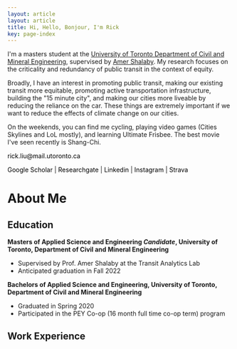 ```yaml
---
layout: article
layout: article
title: Hi, Hello, Bonjour, I'm Rick
key: page-index
---
```


I'm a masters student at the [University of Toronto Department of Civil and Mineral Engineering](https://civmin.utoronto.ca/), supervised by [Amer Shalaby](https://uttri.utoronto.ca/people/amer-shalaby/). My research focuses on the criticality and redundancy of public transit in the context of equity. 

Broadly, I have an interest in promoting public transit, making our existing transit more equitable, promoting active transportation infrastructure, building the "15 minute city", and making our cities more liveable by reducing the reliance on the car. These things are extremely important if we want to reduce the effects of climate change on our cities.

On the weekends, you can find me cycling, playing video games (Cities Skylines and LoL mostly), and learning Ultimate Frisbee. The best movie I've seen recently is Shang-Chi.

<p><a href="mailto:rick.liu@mail.utoronto.ca" style="text-decoration: none; color:black"><i class="fas fa-envelope" style="color: #0b8793"></i> rick.liu@mail.utoronto.ca</a></p>

<p><a href="https://scholar.google.ca/citations?hl=en&user=staAxwMAAAAJ&view_op=list_works&sortby=pubdate" style="text-decoration: none; color:black"><i class="fab fa-google" style="color: #0b8793"></i> Google Scholar</a> | <a href="https://www.researchgate.net/profile/Rick-Liu-7" style="text-decoration: none; color:black"><i class="fab fa-researchgate" style="color: #0b8793"></i> Researchgate</a> | <a href="https://www.linkedin.com/in/rick-liu-b40118122/" style="text-decoration: none; color:black"><i class="fab fa-linkedin" style="color: #0b8793"></i> Linkedin</a> | <a
href="https://www.instagram.com/aerobrick/" style="text-decoration: none; color:black"><i class="fab fa-instagram" style="color: #0b8793"></i> Instagram</a>  | <a
href="https://www.strava.com/athletes/51514447" style="text-decoration: none; color:black"><i class="fab fa-strava" style="color: #0b8793"></i> Strava</a> </p>



# About Me


## Education


__Masters of Applied Science and Engineering _Candidate_, University of Toronto, Department of Civil and Mineral Engineering__

* Supervised by Prof. Amer Shalaby at the Transit Analytics Lab
* Anticipated graduation in Fall 2022

__Bachelors of Applied Science and Engineering, University of Toronto, Department of Civil and Mineral Engineering__

* Graduated in Spring 2020
* Participated in the PEY Co-op (16 month full time co-op term) program

## Work Experience
